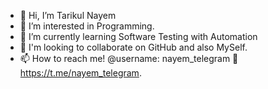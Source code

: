 - 👋 Hi, I’m Tarikul Nayem
- 👀 I’m interested in Programming.
- 🌱 I’m currently learning Software Testing with Automation
- 💞️ I'm looking to collaborate on GitHub and also MySelf.  
- 📫 How to reach me! @username: nayem_telegram 🔗 https://t.me/nayem_telegram.

<!---
tarikulnayem94/tarikulnayem94 is a ✨ special ✨ repository because its `README.md` (this file) appears on your GitHub profile.
You can click the Preview link to take a look at your changes.
--->
